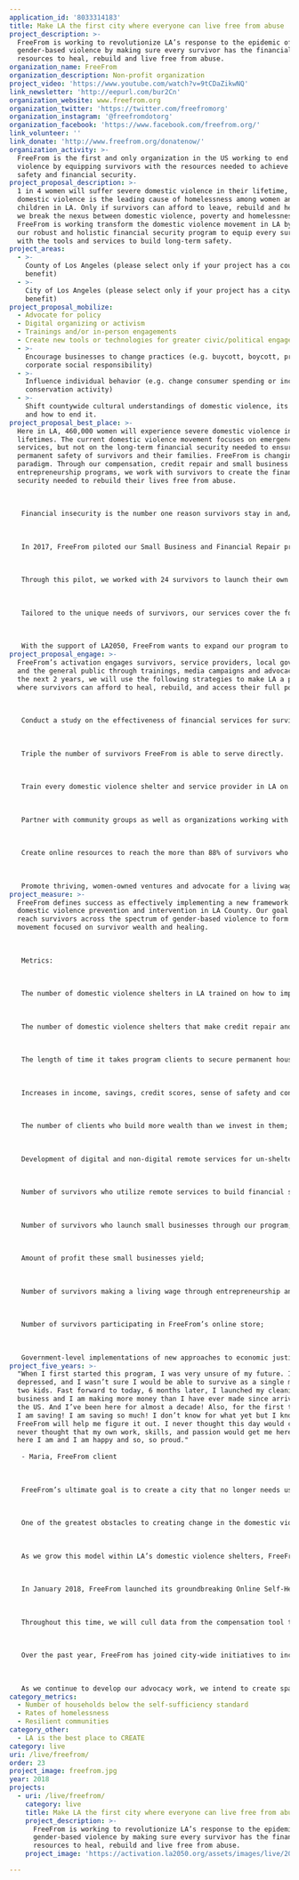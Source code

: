 ```yaml
---
application_id: '8033314183'
title: Make LA the first city where everyone can live free from abuse
project_description: >-
  FreeFrom is working to revolutionize LA’s response to the epidemic of
  gender-based violence by making sure every survivor has the financial
  resources to heal, rebuild and live free from abuse.
organization_name: FreeFrom
organization_description: Non-profit organization
project_video: 'https://www.youtube.com/watch?v=9tCDaZikwNQ'
link_newsletter: 'http://eepurl.com/bur2Cn'
organization_website: www.freefrom.org
organization_twitter: 'https://twitter.com/freefromorg'
organization_instagram: '@freefromdotorg'
organization_facebook: 'https://www.facebook.com/freefrom.org/'
link_volunteer: ''
link_donate: 'http://www.freefrom.org/donatenow/'
organization_activity: >-
  FreeFrom is the first and only organization in the US working to end domestic
  violence by equipping survivors with the resources needed to achieve long-term
  safety and financial security.
project_proposal_description: >-
  1 in 4 women will suffer severe domestic violence in their lifetime, and
  domestic violence is the leading cause of homelessness among women and
  children in LA. Only if survivors can afford to leave, rebuild and heal, can
  we break the nexus between domestic violence, poverty and homelessness.
  FreeFrom is working transform the domestic violence movement in LA by scaling
  our robust and holistic financial security program to equip every survivor
  with the tools and services to build long-term safety.
project_areas:
  - >-
    County of Los Angeles (please select only if your project has a countywide
    benefit)
  - >-
    City of Los Angeles (please select only if your project has a citywide
    benefit)
project_proposal_mobilize:
  - Advocate for policy
  - Digital organizing or activism
  - Trainings and/or in-person engagements
  - Create new tools or technologies for greater civic/political engagement
  - >-
    Encourage businesses to change practices (e.g. buycott, boycott, promote
    corporate social responsibility)
  - >-
    Influence individual behavior (e.g. change consumer spending or increase
    conservation activity)
  - >-
    Shift countywide cultural understandings of domestic violence, its impact
    and how to end it.
project_proposal_best_place: >-
  Here in LA, 460,000 women will experience severe domestic violence in their
  lifetimes. The current domestic violence movement focuses on emergency
  services, but not on the long-term financial security needed to ensure
  permanent safety of survivors and their families. FreeFrom is changing this
  paradigm. Through our compensation, credit repair and small business
  entrepreneurship programs, we work with survivors to create the financial
  security needed to rebuild their lives free from abuse. 
   
   
   
   Financial insecurity is the number one reason survivors stay in and/or return to abusive relationships. Survivors who leave often do so without the financial means to rebuild their lives (e.g., securing housing, childcare, transportation, etc.), making domestic violence the leading cause of homelessness among women and children nationwide. The 2017 Point in Time Homeless Count found that 50% of homeless women in LA have experienced domestic violence, and the number of homeless individuals with histories of domestic abuse has more than doubled since 2016. If we are to end domestic violence in LA, we must help survivors rebuild financially. Only then can we achieve long-term change.
   
   
   
   In 2017, FreeFrom piloted our Small Business and Financial Repair program through partnerships with more than a dozen domestic violence organizations in Los Angeles as well as the Mayor’s Fund for Los Angeles and the Housing and Community Investment Department of Los Angeles. 
   
   
   
   Through this pilot, we worked with 24 survivors to launch their own small businesses. Of those businesses, 100% yielded a profit within their first month of sales. Ten months later, not one of our clients has returned to the abuse. Instead, they are securing safe housing, building their credit, investing in healing services for themselves and their children and saving for their futures. Ventures started by our clients include seamstress services, catering, jewelry design, cleaning services, hair styling, and handcrafted bath and body products, among others. 
   
   
   
   Tailored to the unique needs of survivors, our services cover the following topics: protecting, repairing and building credit; entrepreneurship as a source of income; business planning; finance and accounting; sales and marketing training; logo design and branding; mentorship; counseling; childcare and self-care; confidence-building and access to seed funding. 
   
   
   
   With the support of LA2050, FreeFrom wants to expand our program to serve survivors in every domestic violence shelter in LA County and build a city in which shelters are not the only solution but rather a stepping stone to safe lives centered around abundance, community and healing. This the Los Angeles we could be. This is a Los Angeles that everyone can live in.
project_proposal_engage: >-
  FreeFrom’s activation engages survivors, service providers, local government
  and the general public through trainings, media campaigns and advocacy. Over
  the next 2 years, we will use the following strategies to make LA a place
  where survivors can afford to heal, rebuild, and access their full potential:
   
   
   
   Conduct a study on the effectiveness of financial services for survivors in reducing rates of abuse and length of shelter stays, making LA a pioneer in the work to end the nexus between poverty, abuse and homelessness. 
   
   
   
   Triple the number of survivors FreeFrom is able to serve directly. 
   
   
   
   Train every domestic violence shelter and service provider in LA on financial repair for survivors, making economic justice a key factor of the work done to end domestic violence.
   
   
   
   Partner with community groups as well as organizations working with LGBTQ, formerly incarcerated, and trafficking survivors to make sure we are reaching individuals who are not accessing traditional domestic violence services. 
   
   
   
   Create online resources to reach the more than 88% of survivors who do not have access to the shelter system in LA. 
   
   
   
   Promote thriving, women-owned ventures and advocate for a living wage for survivors of domestic violence. In April 2018, FreeFrom is launching a social enterprise in Los Angeles that will exclusively sell products handmade by survivors as well as employ survivors to run operations for a living wage of $20 / hour. The goal of this venture is to foster survivor wealth.
project_measure: >-
  FreeFrom defines success as effectively implementing a new framework for
  domestic violence prevention and intervention in LA County. Our goal is to
  reach survivors across the spectrum of gender-based violence to form a new
  movement focused on survivor wealth and healing. 
   
   
   
   Metrics:
   
   
   
   The number of domestic violence shelters in LA trained on how to implement our economic justice model in their work with clients;
   
   
   
   The number of domestic violence shelters that make credit repair and income building a key part of their work;
   
   
   
   The length of time it takes program clients to secure permanent housing;
   
   
   
   Increases in income, savings, credit scores, sense of safety and confidence among program clients;
   
   
   
   The number of clients who build more wealth than we invest in them;
   
   
   
   Development of digital and non-digital remote services for un-sheltered survivors (e.g., interactive web-based resources, phone consultations)(See FreeFrom’s online self-help compensation tool for an example - https://compensation-quiz.freefrom.org/);
   
   
   
   Number of survivors who utilize remote services to build financial security;
   
   
   
   Number of survivors who launch small businesses through our program;
   
   
   
   Amount of profit these small businesses yield;
   
   
   
   Number of survivors making a living wage through entrepreneurship and/or other employment;
   
   
   
   Number of survivors participating in FreeFrom’s online store;
   
   
   
   Government-level implementations of new approaches to economic justice for survivors.
project_five_years: >-
  "When I first started this program, I was very unsure of my future. I was
  depressed, and I wasn’t sure I would be able to survive as a single mom with
  two kids. Fast forward to today, 6 months later, I launched my cleaning
  business and I am making more money than I have ever made since arriving in
  the US. And I’ve been here for almost a decade! Also, for the first time ever,
  I am saving! I am saving so much! I don’t know for what yet but I know
  FreeFrom will help me figure it out. I never thought this day would come and I
  never thought that my own work, skills, and passion would get me here. But
  here I am and I am happy and so, so proud."
   
   - Maria, FreeFrom client
   
   
   
   FreeFrom’s ultimate goal is to create a city that no longer needs us. We envision a Los Angeles where every survivor has the financial freedom to choose safety. An LA where every survivor has access to services that are stepping stones to financial independence. Where every survivor can afford to heal and access their full creative potential, and no one has to choose between staying in an abusive situation and homelessness.
   
   
   
   One of the greatest obstacles to creating change in the domestic violence movement is a lack of up-to-date, accurate data on domestic violence, its impact and the efficacy of current approaches to solving the issue. As we expand our program to serve survivors in all of Los Angeles, we are creating a study that will track the differences in outcomes for survivors who participate in our programs those that do not. Through this study, we aim to bolster support for our financial services and economic justice, increasing the availability of these services to survivors and reducing the time that survivors stay in shelter before securing permanent housing and employment. 
   
   
   
   As we grow this model within LA’s domestic violence shelters, FreeFrom will also create robust remote services in the form of applications and web-based resources for survivors who do not have access to the shelter system or other domestic violence-related services. Within the next 5 years, we aim to complete our work in Los Angeles, and expand our program to cities and states throughout the US.
   
   
   
   In January 2018, FreeFrom launched its groundbreaking Online Self-Help Compensation Tool that survivors throughout California can access on our website to learn how to pursue compensation for the abuse they have suffered. Once users answer a few questions regarding their experience and the forms of compensation they are seeking, the tool generates detailed information on the user’s options for compensation and how to pursue those options within their jurisdiction. Within 48 hours of launching the tool, 25,000 individuals logged on to learn their options for compensation. Within two months, 60,000 individuals accessed the tool. We aim to make the tool available to survivors in all 50 states within the next 3 years. 
   
   
   
   Throughout this time, we will cull data from the compensation tool to create a state-by-state advocacy agenda that speaks directly to survivors’ greatest needs and priorities when seeking justice. Our current advocacy priorities include working with credit card companies to create an easier process for survivors to claim abuse-related identity fraud, and ensuring disability insurance for survivors who are forced to leave work as a result of the abuse. 
   
   
   
   Over the past year, FreeFrom has joined city-wide initiatives to increase the rights of low to middle-income entrepreneurs, women and survivors. We have partnered with the LA Street Vendors Coalition and Public Counsel for the City of LA to legalize street vending in order to increase the rights of women entrepreneurs who rely on their businesses as their primary source of income, and the Home Cooks Initiative to increase food vendors’ ability to make their products without the cost of a commercial kitchen. In 2018, we also became a community partner for the United State of Women in Los Angeles. As we expand we will continue partnering with other organizations working in the fields of homelessness, gender justice and LGBTQ+ rights, economic justice and legal aid reform to address domestic violence as an intersectional issue that impacts people from various backgrounds.
   
   
   
   As we continue to develop our advocacy work, we intend to create spaces for organizing work for the clients in our programs, as they continue building their businesses, their financial stability and a sense of well-being for themselves and their children. It is our goal to redirect the current movement to ultimately be led and shaped by survivors and their voices.
category_metrics:
  - Number of households below the self-sufficiency standard
  - Rates of homelessness
  - Resilient communities
category_other:
  - LA is the best place to CREATE
category: live
uri: /live/freefrom/
order: 23
project_image: freefrom.jpg
year: 2018
projects:
  - uri: /live/freefrom/
    category: live
    title: Make LA the first city where everyone can live free from abuse
    project_description: >-
      FreeFrom is working to revolutionize LA’s response to the epidemic of
      gender-based violence by making sure every survivor has the financial
      resources to heal, rebuild and live free from abuse.
    project_image: 'https://activation.la2050.org/assets/images/live/2048-wide/freefrom.jpg'

---
```

